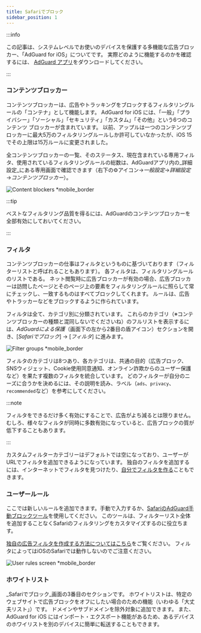 ```yaml
---
title: Safariでブロック
sidebar_position: 1
---
```


:::info

この記事は、システムレベルでお使いのデバイスを保護する多機能な広告ブロッカー、「AdGuard for iOS」についてです。 実際どのように機能するのかを確認するには、 [AdGuard アプリ](https://agrd.io/download-kb-adblock)をダウンロードしてください。

:::

### コンテンツブロッカー

コンテンツブロッカーは、広告やトラッキングをブロックするフィルタリングルールの「コンテナ」として機能します。 AdGuard for iOS には、「一般」「プライバシー」「ソーシャル」「セキュリティ」「カスタム」「その他」という6つのコンテンツ ブロッカーが含まれています。 以前、アップルは一つのコンテンツブロッカーに最大5万のフィルタリングルールしか許可していなかったが、iOS 15でその上限は15万ルールに変更されました。

全コンテンツブロッカーの一覧、そのステータス、現在含まれている専用フィルタ、使用されているフィルタリングルールの総数は、AdGuardアプリ内の_詳細設定_にある専用画面で確認できます（右下の⚙️アイコン→_一般設定_→_詳細設定_→_コンテンツブロッカー_）。

![Content blockers \*mobile_border](https://cdn.adtidy.org/public/Adguard/kb/iOS/features/content_blockers_en.jpeg)

:::tip

ベストなフィルタリング品質を得るには、AdGuardのコンテンツブロッカーを全部有効にしておいてください。

:::

### フィルタ

コンテンツブロッカーの仕事はフィルタというものに基づいております（フィルターリストと呼ばれることもあります）。 各フィルタは、フィルタリングルールのリストである。 ネット閲覧時に広告ブロッカーが有効の場合、広告ブロッカーは訪問したページとそのページ上の要素をフィルタリングルールに照らして常にチェックし、一致するものはすべてブロックしてくれます。 ルールは、広告やトラッカーなどをブロックするように作られています。

フィルタは全て、カテゴリ別に分類されています。 これらのカテゴリ（※コンテンツブロッカーの種類と混同しないでくださいね）のフルリストを表示するには、_AdGuardによる保護_（画面下の左から2番目の盾アイコン）セクションを開き、[_Safariでブロック_] → [_フィルタ_] に進みます。

![Filter groups \*mobile_border](https://cdn.adtidy.org/public/Adguard/kb/iOS/features/filters_group_en.jpeg)

フィルタのカテゴリは8つあり、各カテゴリは、共通の目的（広告ブロック、SNSウィジェット、Cookie使用同意通知、オンライン詐欺からのユーザー保護など）を果たす複数のフィルタを統合しています。 どのフィルターが自分のニーズに合うかを決めるには、その説明を読み、ラベル（`ads`、`privacy`、`recommended`など）を参考にしてください。

:::note

フィルタをできるだけ多く有効にすることで、広告がよち減るとは限りません。 むしろ、様々なフィルタが同時に多数有効になっていると、広告ブロックの質が低下することもあります。

:::

カスタムフィルターカテゴリーはデフォルトでは空になっており、ユーザーがURLでフィルタを追加できるようになっています。 独自のフィルタを追加するには、インターネットでフィルタを見つけたり、[自分でフィルタを作る](/general/ad-filtering/create-own-filters)こともできます。

### ユーザールール

ここでは新しいルールを追加できます。手動で入力するか、[SafariのAdGuard手動ブロックツール](#assistant)を使用してください。 このツールは、フィルターリスト全体を追加することなくSafariのフィルタリングをカスタマイズするのに役立ちます。

[独自の広告フィルタを作成する方法についてはこちら](/general/ad-filtering/create-own-filters)をご覧ください。 フィルタによってはiOSのSafariでは動作しないのでご注意ください。

![User rules screen \*mobile_border](https://cdn.adtidy.org/public/Adguard/kb/iOS/features/user_rules_en.jpeg)

### ホワイトリスト

_Safariでブロック_画面の3番目のセクションです。 ホワイトリストは、特定のウェブサイトで広告ブロックをオフにしたい場合のための機能（いわゆる「大丈夫リスト」）です。 ドメインやサブドメインを除外対象に追加できます。 また、AdGuard for iOS にはインポート・エクスポート機能があるため、あるデバイスのホワイリストを別のデバイスに簡単に転送することもできます。
